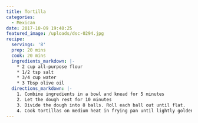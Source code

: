 ```yaml
---
title: Tortilla
categories:
  - Mexican
date: 2017-10-09 19:40:25
featured_image: /uploads/dsc-0294.jpg
recipe:
  servings: '8'
  prep: 20 mins
  cook: 20 mins
  ingredients_markdown: |-
    * 2 cup all-purpose flour
    * 1/2 tsp salt
    * 3/4 cup water
    * 3 Tbsp olive oil
  directions_markdown: |-
    1. Combine ingredients in a bowl and knead for 5 minutes
    2. Let the dough rest for 10 minutes
    3. Divide the dough into 8 balls. Roll each ball out until flat.
    4. Cook tortillas on medium heat in frying pan until lightly golden.
---
```



